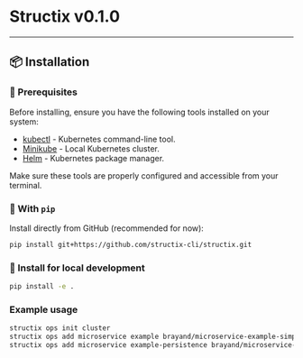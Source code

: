 # Structix v0.1.0

---

## 📦 Installation

### 🔧 Prerequisites

Before installing, ensure you have the following tools installed on your system:

-   [kubectl](https://kubernetes.io/docs/tasks/tools/install-kubectl/) - Kubernetes command-line tool.
-   [Minikube](https://minikube.sigs.k8s.io/docs/start/) - Local Kubernetes cluster.
-   [Helm](https://helm.sh/docs/intro/install/) - Kubernetes package manager.

Make sure these tools are properly configured and accessible from your terminal.

### 🔧 With `pip`

Install directly from GitHub (recommended for now):

```bash
pip install git+https://github.com/structix-cli/structix.git
```

### 🔧 Install for local development

```bash
pip install -e .
```

### Example usage

```bash
structix ops init cluster
structix ops add microservice example brayand/microservice-example-simple:0.1.0 --with-ingress --deploy --port=3000 --replicas=3
structix ops add microservice example-persistence brayand/microservice-example-persistence:0.1.0 --with-ingress --deploy --port=3000 --replicas=3 --db=mysql
```
